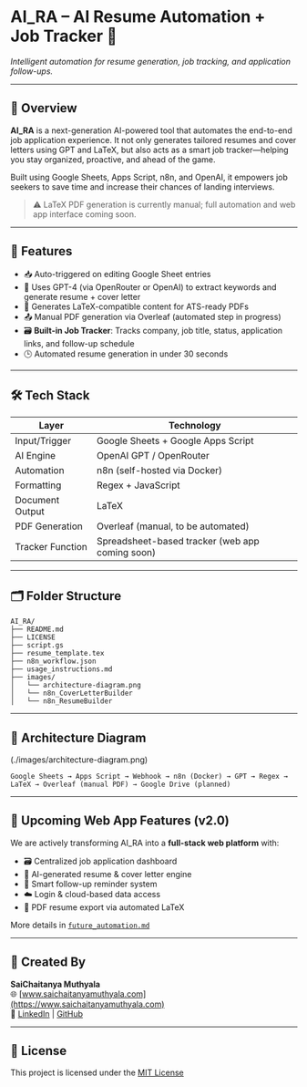 # AI_RA – AI Resume Automation + Job Tracker 🚀  
_Intelligent automation for resume generation, job tracking, and application follow-ups._

---

## 📌 Overview

**AI_RA** is a next-generation AI-powered tool that automates the end-to-end job application experience. It not only generates tailored resumes and cover letters using GPT and LaTeX, but also acts as a smart job tracker—helping you stay organized, proactive, and ahead of the game.

Built using Google Sheets, Apps Script, n8n, and OpenAI, it empowers job seekers to save time and increase their chances of landing interviews.

> ⚠️ LaTeX PDF generation is currently manual; full automation and web app interface coming soon.

---

## 🧠 Features

- 📥 Auto-triggered on editing Google Sheet entries
- 🤖 Uses GPT-4 (via OpenRouter or OpenAI) to extract keywords and generate resume + cover letter
- 📄 Generates LaTeX-compatible content for ATS-ready PDFs
- 📤 Manual PDF generation via Overleaf (automated step in progress)
- 🗃️ **Built-in Job Tracker**: Tracks company, job title, status, application links, and follow-up schedule
- 🕒 Automated resume generation in under 30 seconds

---

## 🛠️ Tech Stack

| Layer             | Technology |
|------------------|------------|
| Input/Trigger     | Google Sheets + Google Apps Script |
| AI Engine         | OpenAI GPT / OpenRouter |
| Automation        | n8n (self-hosted via Docker) |
| Formatting        | Regex + JavaScript |
| Document Output   | LaTeX |
| PDF Generation    | Overleaf (manual, to be automated) |
| Tracker Function  | Spreadsheet-based tracker (web app coming soon) |

---

## 🗂️ Folder Structure

```
AI_RA/
├── README.md
├── LICENSE
├── script.gs
├── resume_template.tex
├── n8n_workflow.json
├── usage_instructions.md
├── images/
│   └── architecture-diagram.png
│   └── n8n_CoverLetterBuilder
│   └── n8n_ResumeBuilder
```

---

## 🧩 Architecture Diagram

(./images/architecture-diagram.png)

```
Google Sheets → Apps Script → Webhook → n8n (Docker) → GPT → Regex → LaTeX → Overleaf (manual PDF) → Google Drive (planned)
```

---

## 🚀 Upcoming Web App Features (v2.0)

We are actively transforming AI_RA into a **full-stack web platform** with:

- 🗃️ Centralized job application dashboard
- 📄 AI-generated resume & cover letter engine
- 🔔 Smart follow-up reminder system
- ☁️ Login & cloud-based data access
- 🧾 PDF resume export via automated LaTeX

More details in [`future_automation.md`](./future_automation.md)

---

## 👤 Created By

**SaiChaitanya Muthyala**  
🌐 [www.saichaitanyamuthyala.com](https://www.saichaitanyamuthyala.com)  
🔗 [LinkedIn](https://linkedin.com/in/saichaitanya-muthyala-3204a71a0) | [GitHub](https://github.com/msaichaitanya735)

---

## 📄 License

This project is licensed under the [MIT License](./LICENSE)

